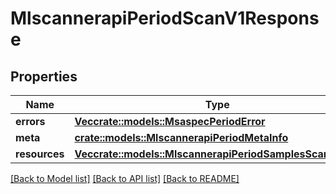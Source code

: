 # MlscannerapiPeriodScanV1Response

## Properties

Name | Type | Description | Notes
------------ | ------------- | ------------- | -------------
**errors** | [**Vec<crate::models::MsaspecPeriodError>**](msaspec.Error.md) |  | 
**meta** | [**crate::models::MlscannerapiPeriodMetaInfo**](mlscannerapi.MetaInfo.md) |  | 
**resources** | [**Vec<crate::models::MlscannerapiPeriodSamplesScanResult>**](mlscannerapi.SamplesScanResult.md) |  | 

[[Back to Model list]](../README.md#documentation-for-models) [[Back to API list]](../README.md#documentation-for-api-endpoints) [[Back to README]](../README.md)


